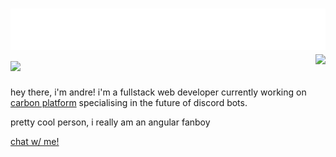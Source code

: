 
<!-- <img src="https://raw.githubusercontent.com/kvyuaiss/kvyuaiss/main/craft.svg" style="float: right;" width="128" alt="hi" /> -->
<h1 align="left">
 <img src="https://raw.githubusercontent.com/kvyuaiss/kvyuaiss/main/header.svg" alt="hi" />
 <img src="https://skillicons.dev/icons?i=js,gcp,aws,angular,ts,nextjs,nodejs,twitter,react,firebase,discord,cloudflare,bots,express,html,css,vscode,materialui,nginx,tailwind&perline=10" />
 <img align="right" src="https://lanyard.cnrad.dev/api/938070637224800266?bg=eee&animated=true&theme=dark"></img>
</h1>

hey there, i'm andre! i'm a fullstack web developer currently working on [carbon platform](carbonapp.io) specialising in the future of discord bots.

pretty cool person, i really am an angular fanboy

[chat w/ me!](https://calendly.com/kvyuais/have-a-chat?month=2022-03)
